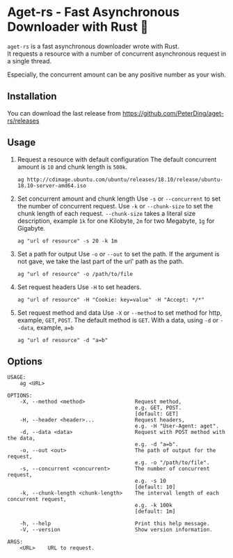 # Aget-rs - Fast Asynchronous Downloader with Rust 🦀

`aget-rs` is a fast asynchronous downloader wrote with Rust.  
It requests a resource with a number of concurrent asynchronous request in a single thread.

Especially, the concurrent amount can be any positive number as your wish.

## Installation

You can download the last release from https://github.com/PeterDing/aget-rs/releases

## Usage

1. Request a resource with default configuration
  The default concurrent amount is `10` and chunk length is `500k`.
    ```shell
    ag http://cdimage.ubuntu.com/ubuntu/releases/18.10/release/ubuntu-18.10-server-amd64.iso
    ```

2. Set concurrent amount and chunk length
  Use `-s` or `--concurrent` to set the number of concurrent request.
  Use `-k` or `--chunk-size` to set the chunk length of each request.
  `--chunk-size` takes a literal size description, example `1k` for one Kilobyte,
  `2m` for two Megabyte, `1g` for Gigabyte.
    ```shell
    ag "url of resource" -s 20 -k 1m
    ```

3. Set a path for output
  Use `-o` or `--out` to set the path.
  If the argument is not gave, we take the last part of the url' path as the path.
    ```shell
    ag "url of resource" -o /path/to/file
    ```

4. Set request headers
  Use `-H` to set headers.
    ```shell
    ag "url of resource" -H "Cookie: key=value" -H "Accept: */*"
    ```

5. Set request method and data
  Use `-X` or `--method` to set method for http, example, `GET`, `POST`.
  The default method is `GET`.
  With a data, using `-d` or `--data`, example, `a=b`
    ```shell
    ag "url of resource" -d "a=b"
    ```

## Options

```
USAGE:
    ag <URL>

OPTIONS:
    -X, --method <method>                Request method,
                                         e.g. GET, POST.
                                         [default: GET]
    -H, --header <header>...             Request headers,
                                         e.g. -H "User-Agent: aget".
    -d, --data <data>                    Request with POST method with the data,
                                         e.g. -d "a=b".
    -o, --out <out>                      The path of output for the request,
                                         e.g. -o "/path/to/file".
    -s, --concurrent <concurrent>        The number of concurrent request,
                                         e.g. -s 10
                                         [default: 10]
    -k, --chunk-length <chunk-length>    The interval length of each concurrent request,
                                         e.g. -k 100k
                                         [default: 1m]

    -h, --help                           Print this help message.
    -V, --version                        Show version information.

ARGS:
    <URL>    URL to request.
```
